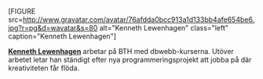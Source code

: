 [FIGURE src=http://www.gravatar.com/avatar/76afdda0bcc913a1d133bb4afe654be6.jpg?r=pg&d=wavatar&s=80 alt="Kenneth Lewenhagen" class="left" caption="Kenneth Lewenhagen"]

<a href=https://plus.google.com/+KennethLewenhagen1 rel=author><strong>Kenneth Lewenhagen</strong></a> arbetar på BTH med dbwebb-kurserna. Utöver arbetet letar han ständigt efter nya programmeringsprojekt att jobba på där kreativiteten får flöda.
